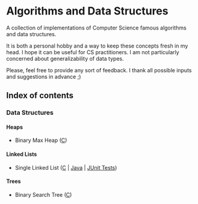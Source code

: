 # Algorithms and Data Structures

A collection of implementations of Computer Science famous algorithms and data structures.

It is both a personal hobby and a way to keep these concepts fresh in my head. I hope it can be useful for CS practitioners. I am not particularly concerned about generalizability of data types.

Please, feel free to provide any sort of feedback. I thank all possible inputs and suggestions in advance ;)

## Index of contents

### Data Structures

#### Heaps
- Binary Max Heap ([C](../master/C/DataStructures/Heaps))

#### Linked Lists
- Single Linked List ([C](../master/C/DataStructures/LinkedLists) | [Java](../master/Java/src/datastructures/linkedlists/singlelinkedlists) | [JUnit Tests](../master/Java/test/datastructures/linkedlists/singlelinkedlists))

#### Trees
- Binary Search Tree ([C](../master/C/DataStructures/Trees))